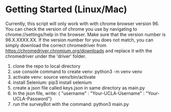 # Getting Started (Linux/Mac)

Currently, this script will only work with with chrome browser version 96. You can
check the version of chrome you use by navigating to chrome://settings/help in the browser. Make sure that
the version number is 96.X.XXXX.XX. If the version  number for you does not match, you can simply download 
the correct chromedriver from https://chromedriver.chromium.org/downloads and replace it with the chromedriver
under the 'driver' folder.

1) clone the repo to local directory
2) use console command to create venv: python3 -m venv venv
3) activate venv: source venv/bin/activate
4) install Selenium: pip3 install selenium
5) create a json file called keys.json in same directory as main.py
6) In the json file, write: { "username" : "Your-UCLA-Username" : "Your-UCLA-Password"}
5) run the surveyBot with the command: python3 main.py